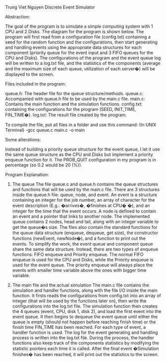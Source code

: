 Trung Viet Nguyen
Discrete Event Simulator

Abstraction:

The goal of the program is to simulate a simple computing system with 1 CPU and 2 Disks. The
diagram for the program is shown below. The program will first read from a configuration file (config.txt)
containing a seed for the random function and the configurations, then start generating and handling
events using the appropriate data structures for each component (priority queue for the event input and
3 FIFO queues for the CPU and Disks). The configurations of the program and the event queue log will be
written to a log.txt file, and the statistics of the components (average and the maximum size of each
queue, utilization of each server�) will be displayed to the screen.

Files included in the program:

queue.h: The header file for the queue structure/methods.
queue.c: Accompanied with queue.h file to be used by the main.c file.
main.c: Contains the main function and the simulation functions.
config.txt: containing the configurations for the program (SEED, INIT_TIME, FIN_TIME�).
log.txt: The result file created by the program.

To compile the file, put all files in a folder and use this command:
(In UNIX Terminal) -gcc queue.c main.c -o main

Some alterations:

Instead of building a priority queue structure for the event queue, I let it use the same queue
structure as the CPU and Disks but implement a priority enqueue function for it.
The PROB_QUIT configuration in my program is in percentage (so 0.2 would be 20 (%)).

Program Explanation:

1. The queue
The file queue.c and queue.h contains the queue structures and functions that will be used by
the main.c file. There are 3 structures inside the queue.h file: queue, node, and event. An event is a
structure containing an integer for the job number, an array of character for the event description (E.g.:
�arrives�, �finishes at CPU� �), and an integer for the time that the event occurs. A node is defined to
contain an event and a pointer that links to another node. The implemented queue contains 2 nodes,
head and tail, along with an integer variable to get the queue�s size. The files also contain the standard
functions for the queue data structure (enqueue, dequeue, get size), the constructor functions
(newEvent, newNode�), and a function to print out the events. To simplify the work, the event queue
and component queue share the same data structure. Instead, there are two types of enqueue
functions: FIFO enqueue and Priority enqueue. The normal FIFO enqueue is used for the CPU and Disks,
while the Priority enqueue is used for the event queue. The priority enqueue will always place the
events with smaller time variable above the ones with bigger time variable.

2. The main file and the actual simulation
The main.c file contains the simulation and handler functions, along with the file I/O inside the main
function. It firsts reads the configurations from config.txt into an array of integer (that will be used by
the functions later on), then write the configurations into the log.txt file. The simulation function then
creates the 4 queues (event, CPU, disk 1, disk 2), and load the first event into the event queue. It then
begins to dequeue the event queue until either the queue is empty (should not happen before reaching
finish time) or the finish time FIN_TIME has been reached. For each type of event, a handler function is
used. The log for the event generating and handling process is written into the log.txt file. During the
process, the handler functions also keep track of the components statistics by modifying the statistic 
pointers each time it is called. After the final event �Simulation finishes� has been reached, it will print
out the statistics to the screen.